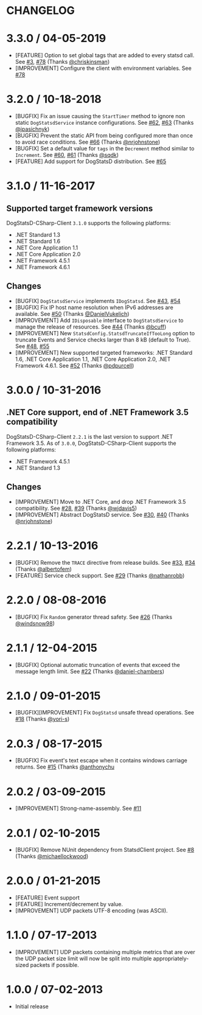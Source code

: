 CHANGELOG
=========

# 3.3.0 / 04-05-2019

* [FEATURE] Option to set global tags that are added to every statsd call. See [#3][], [#78][] (Thanks [@chriskinsman][])
* [IMPROVEMENT] Configure the client with environment variables. See [#78][]


# 3.2.0 / 10-18-2018

* [BUGFIX] Fix an issue causing the `StartTimer` method to ignore non static `DogStatsdService` instance configurations. See [#62][], [#63][] (Thanks [@jpasichnyk][])
* [BUGFIX] Prevent the static API from being configured more than once to avoid race conditions. See [#66][] (Thanks [@nrjohnstone][])
* [BUGFIX] Set a default value for `tags` in the `Decrement` method similar to `Increment`. See [#60][], [#61][] (Thanks [@sqdk][])
* [FEATURE] Add support for DogStatsD distribution. See [#65][]

# 3.1.0 / 11-16-2017

## Supported target framework versions

DogStatsD-CSharp-Client `3.1.0` supports the following platforms:
* .NET Standard 1.3
* .NET Standard 1.6
* .NET Core Application 1.1
* .NET Core Application 2.0
* .NET Framework 4.5.1
* .NET Framework 4.6.1

## Changes

* [BUGFIX] `DogStatsdService` implements `IDogStatsd`. See [#43][], [#54][]
* [BUGFIX] Fix IP host name resolution when IPv6 addresses are available. See [#50][] (Thanks [@DanielVukelich][])
* [IMPROVEMENT] Add `IDisposable` interface to `DogStatsdService` to manage the release of resources. See [#44][] (Thanks [@bcuff][])
* [IMPROVEMENT] New `StatsdConfig.StatsdTruncateIfTooLong` option to truncate Events and Service checks larger than 8 kB (default to True). See [#48][], [#55][]
* [IMPROVEMENT] New supported targeted frameworks: .NET Standard 1.6, .NET Core Application 1.1, .NET Core Application 2.0, .NET Framework 4.6.1. See [#52][] (Thanks [@pdpurcell][])

# 3.0.0 / 10-31-2016

## .NET Core support, end of .NET Framework 3.5 compatibility

DogStatsD-CSharp-Client `2.2.1` is the last version to support .NET Framework 3.5. As of `3.0.0`, DogStatsD-CSharp-Client supports the following platforms:
* .NET Framework 4.5.1
* .NET Standard 1.3

## Changes

* [IMPROVEMENT] Move to .NET Core, and drop .NET Framework 3.5 compatibility. See [#28][], [#39][] (Thanks [@wjdavis5][])
* [IMPROVEMENT] Abstract DogStatsD service. See [#30][], [#40][] (Thanks [@nrjohnstone][])

# 2.2.1 / 10-13-2016
* [BUGFIX] Remove the `TRACE` directive from release builds. See [#33][], [#34][] (Thanks [@albertofem][])
* [FEATURE] Service check support. See [#29][] (Thanks [@nathanrobb][])

# 2.2.0 / 08-08-2016
* [BUGFIX] Fix `Random` generator thread safety. See [#26][] (Thanks [@windsnow98][])

#  2.1.1 / 12-04-2015
* [BUGFIX] Optional automatic truncation of events that exceed the message length limit. See [#22][] (Thanks [@daniel-chambers][])

#  2.1.0 / 09-01-2015
* [BUGFIX][IMPROVEMENT] Fix `DogStatsd` unsafe thread operations. See [#18][] (Thanks [@yori-s][])

#  2.0.3 / 08-17-2015
* [BUGFIX] Fix event's text escape when it contains windows carriage returns. See [#15][] (Thanks [@anthonychu][]

# 2.0.2 / 03-09-2015
* [IMPROVEMENT] Strong-name-assembly. See [#11][]

# 2.0.1 / 02-10-2015
* [BUGFIX] Remove NUnit dependency from StatsdClient project. See [#8][] (Thanks [@michaellockwood][])

# 2.0.0 / 01-21-2015
* [FEATURE] Event support
* [FEATURE] Increment/decrement by value.
* [IMPROVEMENT] UDP packets UTF-8 encoding (was ASCII).

# 1.1.0 / 07-17-2013
* [IMPROVEMENT] UDP packets containing multiple metrics that are over the UDP packet size limit will now be split into multiple appropriately-sized packets if possible.

# 1.0.0 / 07-02-2013
* Initial release

<!--- The following link definition list is generated by PimpMyChangelog --->
[#3]: https://github.com/DataDog/dogstatsd-csharp-client/issues/3
[#8]: https://github.com/DataDog/dogstatsd-csharp-client/issues/8
[#11]: https://github.com/DataDog/dogstatsd-csharp-client/issues/11
[#15]: https://github.com/DataDog/dogstatsd-csharp-client/issues/15
[#18]: https://github.com/DataDog/dogstatsd-csharp-client/issues/18
[#22]: https://github.com/DataDog/dogstatsd-csharp-client/issues/22
[#26]: https://github.com/DataDog/dogstatsd-csharp-client/issues/26
[#28]: https://github.com/DataDog/dogstatsd-csharp-client/issues/28
[#29]: https://github.com/DataDog/dogstatsd-csharp-client/issues/29
[#30]: https://github.com/DataDog/dogstatsd-csharp-client/issues/30
[#33]: https://github.com/DataDog/dogstatsd-csharp-client/issues/33
[#34]: https://github.com/DataDog/dogstatsd-csharp-client/issues/34
[#39]: https://github.com/DataDog/dogstatsd-csharp-client/issues/39
[#40]: https://github.com/DataDog/dogstatsd-csharp-client/issues/40
[#43]: https://github.com/DataDog/dogstatsd-csharp-client/issues/43
[#44]: https://github.com/DataDog/dogstatsd-csharp-client/issues/44
[#48]: https://github.com/DataDog/dogstatsd-csharp-client/issues/48
[#50]: https://github.com/DataDog/dogstatsd-csharp-client/issues/50
[#52]: https://github.com/DataDog/dogstatsd-csharp-client/issues/52
[#54]: https://github.com/DataDog/dogstatsd-csharp-client/issues/54
[#55]: https://github.com/DataDog/dogstatsd-csharp-client/issues/55
[#60]: https://github.com/DataDog/dogstatsd-csharp-client/issues/60
[#61]: https://github.com/DataDog/dogstatsd-csharp-client/issues/61
[#62]: https://github.com/DataDog/dogstatsd-csharp-client/issues/62
[#63]: https://github.com/DataDog/dogstatsd-csharp-client/issues/63
[#65]: https://github.com/DataDog/dogstatsd-csharp-client/issues/65
[#66]: https://github.com/DataDog/dogstatsd-csharp-client/issues/66
[#78]: https://github.com/DataDog/dogstatsd-csharp-client/issues/78
[@DanielVukelich]: https://github.com/DanielVukelich
[@albertofem]: https://github.com/albertofem
[@anthonychu]: https://github.com/anthonychu
[@bcuff]: https://github.com/bcuff
[@chriskinsman]: https://github.com/chriskinsman
[@daniel-chambers]: https://github.com/daniel-chambers
[@jpasichnyk]: https://github.com/jpasichnyk
[@michaellockwood]: https://github.com/michaellockwood
[@nathanrobb]: https://github.com/nathanrobb
[@nrjohnstone]: https://github.com/nrjohnstone
[@pdpurcell]: https://github.com/pdpurcell
[@sqdk]: https://github.com/sqdk
[@windsnow98]: https://github.com/windsnow98
[@wjdavis5]: https://github.com/wjdavis5
[@yori-s]: https://github.com/yori-s
